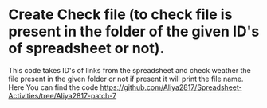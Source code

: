  #  Create Check file (to check file is present in the folder of the  given ID's of spreadsheet or not).
 This code takes ID's of links from the spreadsheet and check weather the file present in the given folder or not if present it will print the file name.
 Here You can find the code  https://github.com/Aliya2817/Spreadsheet-Activities/tree/Aliya2817-patch-7 


